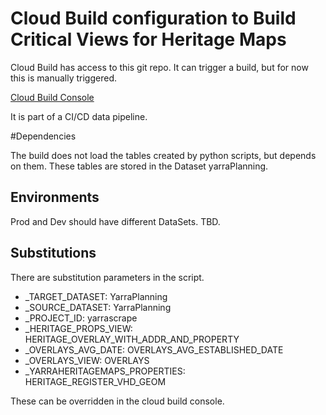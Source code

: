 # Cloud Build configuration to Build Critical Views for Heritage Maps

Cloud Build has access to this git repo.
It can trigger a build, but for now this is manually triggered.

[Cloud Build Console](https://console.cloud.google.com/cloud-build)

It is part of a CI/CD data pipeline.

#Dependencies

The build does not load the tables created by python scripts, but depends on them. These tables are stored in the Dataset yarraPlanning.


## Environments

Prod and Dev should have different DataSets. TBD.

## Substitutions

There are substitution parameters in the script.
- _TARGET_DATASET: YarraPlanning
- _SOURCE_DATASET: YarraPlanning
- _PROJECT_ID: yarrascrape
- _HERITAGE_PROPS_VIEW: HERITAGE_OVERLAY_WITH_ADDR_AND_PROPERTY
- _OVERLAYS_AVG_DATE: OVERLAYS_AVG_ESTABLISHED_DATE
- _OVERLAYS_VIEW: OVERLAYS
- _YARRAHERITAGEMAPS_PROPERTIES: HERITAGE_REGISTER_VHD_GEOM

These can be overridden in the cloud build console.






